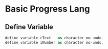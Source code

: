 # Basic Progress Lang


## Define Variable
```csharp
define variable cText   as character no-undo.
define variable iNumber as character no-undo.
```
